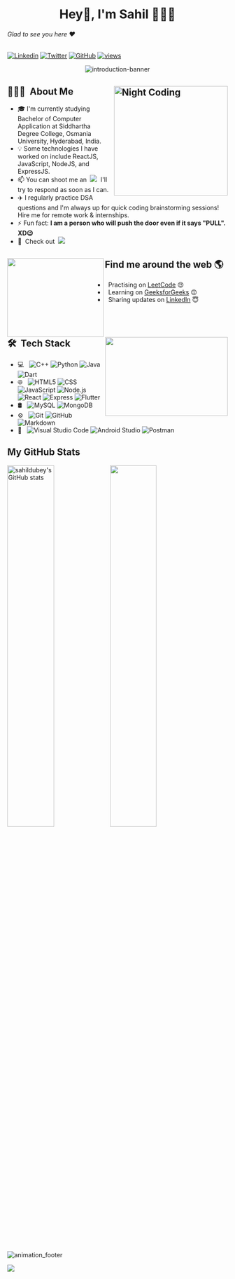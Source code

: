 <!-- Greetings -->

<h1 align="center">Hey👋, I'm Sahil 👨🏾‍💻</h1>  

###### Glad to see you here :heart:
[![Linkedin](https://img.shields.io/badge/-LinkedIn-blue?style=plastic&logo=Linkedin&logoColor=white&link=https://www.linkedin.com/in/sahil-dubey/)](https://www.linkedin.com/in/sahildubey/)
[![Twitter](https://img.shields.io/badge/-Twitter-%231DA1F2.svg?style=plastic&logo=twitter&logoColor=white&link=https://www.twitter.com/sahildubey_/)](https://www.twitter.com/sahildubey_/)
[![GitHub](https://img.shields.io/badge/-Github-%23100000.svg?&style=plastic&logo=github&logoColor=white&link=https://www.github.com/sahildubeydev/)](https://www.github.com/sahildubeydev/)
[![views](https://komarev.com/ghpvc/?username=sahildubeydev&label=Profile%20views&color=0e75b6&style=plastic)](https://github.com/sahildubeydev)

<!--
[![Instagram](https://img.shields.io/badge/-Instagram-red?style=plastic&logo=Instagram&logoColor=white&link=https://www.instagram.com/sahil__dubey/)](https://www.instagram.com/sahil__dubey/)
-->

<div align="center">
<img src="https://user-images.githubusercontent.com/48377225/195859571-3d495929-37b3-4585-a635-399b053cd07d.gif" alt="introduction-banner" />
</div>

<!-- About Me -->
## 👨🏾‍💻 &nbsp;About Me<img alt="Night Coding" width="260px" height="250px" src="https://user-images.githubusercontent.com/48377225/194701589-8848ee86-034d-44e3-b05d-f7135b9a65f8.gif" align="right"/>

- 🎓&nbsp;I'm currently studying Bachelor of Computer Application at Siddhartha Degree College, Osmania University, Hyderabad, India.
- 💡&nbsp;Some technologies I have worked on include ReactJS, JavaScript, NodeJS, and ExpressJS.  
- 📫&nbsp;You can shoot me an &nbsp;[<img src ="https://img.shields.io/badge/Email-Here-%23E4405F.svg?&style=plastic&logo=&logoColor=white%22">](mailto:dsahil.contact@gmail.com)&nbsp; I'll try to respond as soon as I can.
- ✈️&nbsp;I regularly practice DSA questions and I'm always up for quick coding brainstorming sessions! Hire me for remote work & internships.
- ⚡&nbsp;Fun fact: **I am a person who will push the door even if it says \"PULL\". XD😉**
- 📃&nbsp; Check out &nbsp;[<img src ="https://img.shields.io/badge/My-Resume-0D96F6.svg?&style=flat&logo=&logoColor=white">](https://drive.google.com/file/d/1geWoN-SNUR2SH4-RCe27NKwv8EaMEk6m/view?usp=share_link)
<!-- <img alt="Degree" width="50px" height="50px" src="https://user-images.githubusercontent.com/48377225/194800441-9cd5c1ef-117c-414a-91e7-6a44c3428143.mp4"/> -->

<!-- Find Me -->
## Find me around the web 🌎<a href="https://www.linkedin.com/in/sahil-dubey/"></a><img align="left" width="220px" height="180px" src="https://user-images.githubusercontent.com/48377225/194701811-9ec16f0b-e6a0-4dd1-b0fe-12924f310428.gif"></a>

- &nbsp;&nbsp;Practising on <a href="https://leetcode.com/sahildubey/">LeetCode</a> 😍
- &nbsp;&nbsp;Learning on <a href="https://auth.geeksforgeeks.org/user/sahil_dubey/">GeeksforGeeks</a> 🙃
- &nbsp;&nbsp;Sharing updates on <a href="https://www.linkedin.com/in/sahil-dubey/">LinkedIn</a> 😇

<br/><br/>

<!-- Tech Stack -->
## 🛠 &nbsp;Tech Stack <a href="https://www.linkedin.com/in/sahil-dubey/"><img align="right" width="280px" height="180px" src="https://user-images.githubusercontent.com/48377225/194987989-ec089b99-a858-48f9-a1c9-cdeecb1e9079.gif"></a>


- 💻 &nbsp;
  ![C++](https://img.shields.io/badge/-C++-333333?style=plastic&logo=C%2B%2B&logoColor=00599C)
  ![Python](https://img.shields.io/badge/-Python-333333?style=plastic&logo=python&logoColor=4B8BBE)
  ![Java](https://img.shields.io/badge/-Java-333333?style=plastic&logo=java&logoColor=f89820)
  ![Dart](https://img.shields.io/badge/-Dart-333333?style=plastic&logo=dart&logoColor=4597ce)
- 🌐 &nbsp;
  ![HTML5](https://img.shields.io/badge/-HTML5-333333?style=plastic&logo=HTML5)
  ![CSS](https://img.shields.io/badge/-CSS-333333?style=plastic&logo=CSS3&logoColor=1572B6)
  ![JavaScript](https://img.shields.io/badge/-JavaScript-333333?style=plastic&logo=javascript)
  ![Node.js](https://img.shields.io/badge/-Node.js-333333?style=plastic&logo=node.js)
  ![React](https://img.shields.io/badge/-React-333333?style=plastic&logo=react)
  ![Express](https://img.shields.io/badge/-Express-333333?style=plastic&logo=express)
  ![Flutter](https://img.shields.io/badge/-Flutter-333333?style=plastic&logo=flutter&logoColor=4597ce)
- 🛢 &nbsp;
  ![MySQL](https://img.shields.io/badge/-MySQL-333333?style=plastic&logo=mysql)
  ![MongoDB](https://img.shields.io/badge/MongoDB-333333?style=plastic&logo=mongodb)
- ⚙️ &nbsp;
  ![Git](https://img.shields.io/badge/-Git-333333?style=plastic&logo=git)
  ![GitHub](https://img.shields.io/badge/-GitHub-333333?style=plastic&logo=github)
  ![Markdown](https://img.shields.io/badge/-Markdown-333333?style=plastic&logo=markdown)
- 🔧 &nbsp;
  ![Visual Studio Code](https://img.shields.io/badge/-Visual%20Studio%20Code-333333?style=plastic&logo=visual-studio-code&logoColor=007ACC)
  ![Android Studio](https://img.shields.io/badge/-Android%20Studio-333333?style=plastic&logo=android-studio&logoColor=(666666,FFFFFF,CCCCCC,669933))
  ![Postman](https://img.shields.io/badge/-Postman-333333?style=plastic&logo=postman&logoColor=EF5B25)
 
<!--Contribution-->
## My GitHub Stats
<div>
<a href="http://www.github.com/sahildubeydev"><img align="left" width="46%" src="https://github-readme-stats.vercel.app/api?username=sahildubeydev&show_icons=true&hide=&count_private=true&title_color=0891b2&text_color=ffffff&icon_color=0891b2&bg_color=171717&hide_border=true&show_icons=true" alt="sahildubey's GitHub stats" /></a>

<a href="http://www.github.com/sahildubeydev"><img img align="left" width="46%" src="https://github-readme-streak-stats.herokuapp.com/?user=sahildubeydev&stroke=ffffff&background=171717&ring=0891b2&fire=0891b2&currStreakNum=ffffff&currStreakLabel=0891b2&sideNums=ffffff&sideLabels=ffffff&dates=ffffff&hide_border=true" /></a>
<div/>

<br/><br/><br/><br/><br/><br/><br/><br/>
 
 <!--
<a href="http://www.github.com/sahildubeydev"><img src="https://activity-graph.herokuapp.com/graph?username=sahildubeydev&bg_color=171717&color=ffffff&line=0891b2&point=ffffff&area_color=171717&area=true&hide_border=true&custom_title=GitHub%20Commits%20Graph" alt="GitHub Commits Graph" /></a>
-->

<!-- Snake 
## Watch my contributions get eaten by a snake 🐍
![snake gif](https://github.com/sahildubeydev/sahildubeydev/blob/output/github-contribution-grid-snake.svg)


![github_quote](https://user-images.githubusercontent.com/48377225/199230627-a4112065-3047-4656-8ea2-c5b121a71347.png)
-->
  
![animation_footer](https://user-images.githubusercontent.com/48377225/212658642-3885993b-706c-4321-9a61-327f7c131eb9.svg)

[![](https://img.shields.io/badge/Made%20With%20❤️%20By-sahildubey-red.svg?&style=plastic)](https://github.com/sahildubey)
